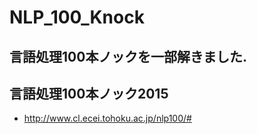 # NLP_100_Knock  
## 言語処理100本ノックを一部解きました.  

## 言語処理100本ノック2015  
* http://www.cl.ecei.tohoku.ac.jp/nlp100/#
